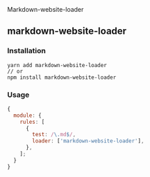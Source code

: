 <div className="index-page">Markdown-website-loader</div>

## markdown-website-loader

### Installation

```shell
yarn add markdown-website-loader
// or
npm install markdown-website-loader
```

### Usage

```javascript
{
  module: {
    rules: [
      {
        test: /\.md$/,
        loader: ['markdown-website-loader'],
      },
    ];
  }
}
```
